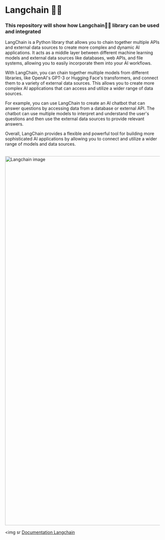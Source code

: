 # Langchain 🦜🔗
### This repository will show how Langchain🦜🔗 library can be used and integrated


LangChain is a Python library that allows you to chain together multiple APIs and external data sources to create more complex and dynamic AI applications. It acts as a middle layer between different machine learning models and external data sources like databases, web APIs, and file systems, allowing you to easily incorporate them into your AI workflows.

With LangChain, you can chain together multiple models from different libraries, like OpenAI's GPT-3 or Hugging Face's transformers, and connect them to a variety of external data sources. This allows you to create more complex AI applications that can access and utilize a wider range of data sources.

For example, you can use LangChain to create an AI chatbot that can answer questions by accessing data from a database or external API. The chatbot can use multiple models to interpret and understand the user's questions and then use the external data sources to provide relevant answers.

Overall, LangChain provides a flexible and powerful tool for building more sophisticated AI applications by allowing you to connect and utilize a wider range of models and data sources.

<br>
<img src="data/langchain_drawing.jpg" alt="Langchain image" width="1200"/>

<img sr
[Documentation Langchain](https://python.langchain.com/en/latest/index.html)

